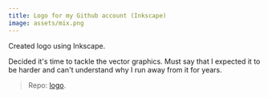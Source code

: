 ```yaml
---
title: Logo for my Github account (Inkscape)
image: assets/mix.png
---
```


Created logo using Inkscape.

Decided it's time to tackle the vector graphics. Must say that I expected it to be harder and can't understand why I run away from it for years.

> Repo: [logo](https://github.com/inesucrvenom/small-projects/logo/).
